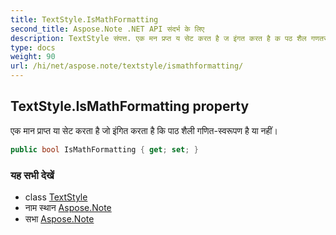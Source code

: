 ```yaml
---
title: TextStyle.IsMathFormatting
second_title: Aspose.Note .NET API संदर्भ के लिए
description: TextStyle संपत्त. एक मन प्रप्त य सेट करत है ज इंगत करत है क पठ शैल गणतस्वरूपण है य नहं
type: docs
weight: 90
url: /hi/net/aspose.note/textstyle/ismathformatting/
---
```

## TextStyle.IsMathFormatting property

एक मान प्राप्त या सेट करता है जो इंगित करता है कि पाठ शैली गणित-स्वरूपण है या नहीं।

```csharp
public bool IsMathFormatting { get; set; }
```

### यह सभी देखें

* class [TextStyle](../)
* नाम स्थान [Aspose.Note](../../textstyle/)
* सभा [Aspose.Note](../../../)


